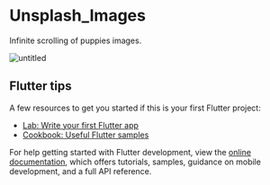 # Unsplash_Images

Infinite scrolling of puppies images.

![untitled](https://user-images.githubusercontent.com/84337335/234233644-b1d6ee39-d3f7-4dac-a1e8-44052701876d.gif)

## Flutter tips

A few resources to get you started if this is your first Flutter project:

- [Lab: Write your first Flutter app](https://docs.flutter.dev/get-started/codelab)
- [Cookbook: Useful Flutter samples](https://docs.flutter.dev/cookbook)

For help getting started with Flutter development, view the
[online documentation](https://docs.flutter.dev/), which offers tutorials,
samples, guidance on mobile development, and a full API reference.
